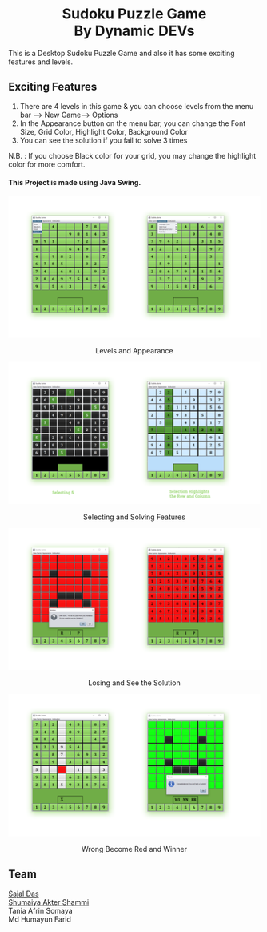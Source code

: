 <h1 align="center"><b>Sudoku Puzzle Game</b><br>By Dynamic DEVs</h1>

This is a Desktop Sudoku Puzzle Game and also it has some exciting features and levels.
## Exciting Features
1. There are 4 levels in this game & you can choose levels from the menu bar --> New Game--> Options
2. In the Appearance button on the menu bar, you can change the Font Size, Grid Color, Highlight Color, Background Color
3. You can see the solution if you fail to solve 3 times</br>

N.B. : If you choose Black color for your grid, you may change the highlight color for more comfort.

#### This Project is made using Java Swing.

![level-appearance](contents/level-appearance.png)
<p align="center">Levels and Appearance</p>

![select-solve](contents/select-solve.png)
<p align="center">Selecting and Solving Features</p>


![lose-solve](contents/lose-solve.png)
<p align="center">Losing and See the Solution</p>

![wrong-winner](contents/wrong-winner.png)
<p align="center">Wrong Become Red and Winner</p>


## Team
  [Sajal Das](https://github.com/sajaldas19)  
  [Shumaiya Akter Shammi](https://github.com/Shammi179)  
  Tania Afrin Somaya  
  Md Humayun Farid  
